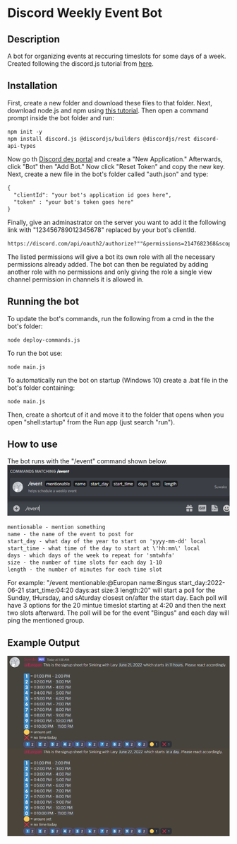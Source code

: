 # Discord Weekly Event Bot
## Description
A bot for organizing events at reccuring timeslots for some days of a week. Created following the discord.js tutorial from [here](https://discordjs.guide/).
## Installation
First, create a new folder and download these files to that folder. Next, download node.js and npm using [this tutorial](https://radixweb.com/blog/installing-npm-and-nodejs-on-windows-and-mac#windows). Then open a command prompt inside the bot folder and run:
```
npm init -y
npm install discord.js @discordjs/builders @discordjs/rest discord-api-types
```
Now go th [Discord dev portal](https://discord.com/developers/applications) and create a "New Application." Afterwards, click "Bot" then "Add Bot." Now click "Reset Token" and copy the new key. Next, create a new file in the bot's folder called "auth.json" and type:
```
{
  "clientId": "your bot's application id goes here",
  "token" : "your bot's token goes here"
}
```
Finally, give an adminastrator on the server you want to add it the following link with "123456789012345678" replaced by your bot's clientId. 
```
https://discord.com/api/oauth2/authorize?""&permissions=2147682368&scope=bot%20applications.commands
```
The listed permissions will give a bot its own role with all the necessary permissions already added. The bot can then be regulated by adding another role with no permissions and only giving the role a single view channel permission in channels it is allowed in.
## Running the bot
To update the bot's commands, run the following from a cmd in the the bot's folder:
```
node deploy-commands.js
```
To run the bot use:
```
node main.js
```
To automatically run the bot on startup (Windows 10) create a .bat file in the bot's folder containing:
```
node main.js
```
Then, create a shortcut of it and move it to the folder that opens when you open "shell:startup" from the Run app (just search "run").
## How to use
The bot runs with the "/event" command shown below.
![An example image of the bots output](./event.png)
```
mentionable - mention something
name - the name of the event to post for
start_day - what day of the year to start on 'yyyy-mm-dd' local
start_time - what time of the day to start at \'hh:mm\' local
days - which days of the week to repeat for 'smtwhfa'
size - the number of time slots for each day 1-10
length - the number of minutes for each time slot
```
For example: "/event mentionable:@Europan name:Bingus start_day:2022-06-21 start_time:04:20 days:ast size:3 length:20" will start a poll for the Sunday, tHursday, and sAturday closest on/after the start day. Each poll will have 3 options for the 20 mintue timeslot starting at 4:20 and then the next two slots afterward. The poll will be for the event "Bingus" and each day will ping the mentioned group.
## Example Output
![An example image of the bots output](./example_output.png)
